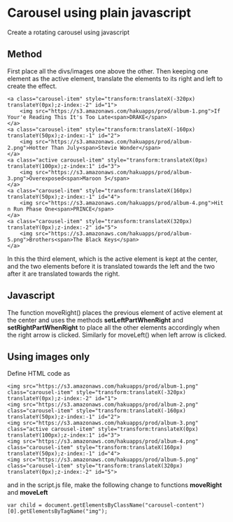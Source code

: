 # Carousel using plain javascript
Create a rotating carousel using javascript

## Method
First place all the divs/images one above the other. Then keeping one element as the active element, translate the elements to its right and left to create the effect.

```
<a class="carousel-item" style="transform:translateX(-320px) translateY(0px);z-index:-2" id="1">
	<img src="https://s3.amazonaws.com/hakuapps/prod/album-1.png">If Your'e Reading This It's Too Late<span>DRAKE</span>
</a>
<a class="carousel-item" style="transform:translateX(-160px) translateY(50px);z-index:-1" id="2">
	<img src="https://s3.amazonaws.com/hakuapps/prod/album-2.png">Hotter Than July<span>Stevie Wonder</span>
</a>
<a class="active carousel-item" style="transform:translateX(0px) translateY(100px);z-index:1" id="3">
	<img src="https://s3.amazonaws.com/hakuapps/prod/album-3.png">Overexposed<span>Maroon 5</span>
</a>
<a class="carousel-item" style="transform:translateX(160px) translateY(50px);z-index:-1" id="4">
	<img src="https://s3.amazonaws.com/hakuapps/prod/album-4.png">Hit n Run Phase One<span>PRINCE</span>
</a>
<a class="carousel-item" style="transform:translateX(320px) translateY(0px);z-index:-2" id="5">
	<img src="https://s3.amazonaws.com/hakuapps/prod/album-5.png">Brothers<span>The Black Keys</span>
</a>
```
In this the third element, which is the active element is kept at the center, and the two elements before it is translated towards the left and the two after it are translated towards the right.

## Javascript
The function moveRight() places the previous element of active element at the center and uses the methods **setLeftPartWhenRight** and **setRightPartWhenRight** to place all the other elements accordingly when the right arrow is clicked.
Similarly for moveLeft() when left arrow is clicked.

## Using images only
Define HTML code as

```
<img src="https://s3.amazonaws.com/hakuapps/prod/album-1.png" class="carousel-item" style="transform:translateX(-320px) translateY(0px);z-index:-2" id="1">
<img src="https://s3.amazonaws.com/hakuapps/prod/album-2.png"  class="carousel-item" style="transform:translateX(-160px) translateY(50px);z-index:-1" id="2">
<img src="https://s3.amazonaws.com/hakuapps/prod/album-3.png" class="active carousel-item" style="transform:translateX(0px) translateY(100px);z-index:1" id="3">
<img src="https://s3.amazonaws.com/hakuapps/prod/album-4.png"  class="carousel-item" style="transform:translateX(160px) translateY(50px);z-index:-1" id="4">
<img src="https://s3.amazonaws.com/hakuapps/prod/album-5.png" class="carousel-item" style="transform:translateX(320px) translateY(0px);z-index:-2" id="5">
```

and in the script.js file, make the following change to functions **moveRight** and **moveLeft**
```
var child = document.getElementsByClassName("carousel-content")[0].getElementsByTagName("img");
```

